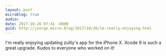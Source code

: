 ```yaml
---
layout: post
microblog: true
audio: 
date: 2017-10-26 07:41 -0800
guid: http://jsorge.micro.blog/2017/10/26/im-really-enjoying.html
---
```

I'm really enjoying updating zulily's app for the iPhone X. Xcode 9 is such a great upgrade. Kudos to everyone who worked on it!
